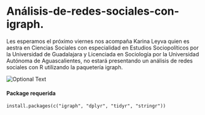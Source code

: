 # Análisis-de-redes-sociales-con-igraph.



Les esperamos el próximo viernes nos acompaña Karina Leyva quien es aestra en Ciencias Sociales con especialidad en Estudios Sociopolíticos por la Universidad de Guadalajara y Licenciada en Sociología por la Universidad Autónoma de Aguascalientes, no estará presentando un análisis de redes sociales con R utilizando la paquetería igraph.



![Optional Text](https://secure-content.meetupstatic.com/images/classic-events/503051637/676x380.jpg)

#### Package requerida
```
install.packages(c("igraph", "dplyr", "tidyr", "stringr"))
```

